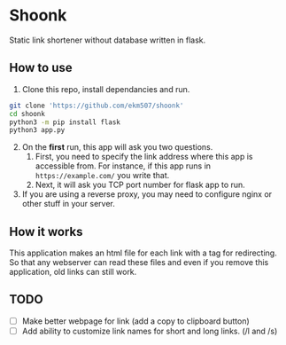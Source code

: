 # Shoonk

Static link shortener without database written in flask.

## How to use

1. Clone this repo, install dependancies and run.
```bash
git clone 'https://github.com/ekm507/shoonk'
cd shoonk
python3 -m pip install flask
python3 app.py
```
2. On the **first** run, this app will ask you two questions.
   1. First, you need to specify the link address where this app is accessible from. For instance, if this app runs in `https://example.com/` you write that.
   2. Next, it will ask you TCP port number for flask app to run.
3. If you are using a reverse proxy, you may need to configure nginx or other stuff in your server.

## How it works

This application makes an html file for each link with a tag for redirecting. So that any webserver can read these files and even if you remove this application, old links can still work.

## TODO

- [ ] Make better webpage for link (add a copy to clipboard button)
- [ ] Add ability to customize link names for short and long links. (/l and /s)
